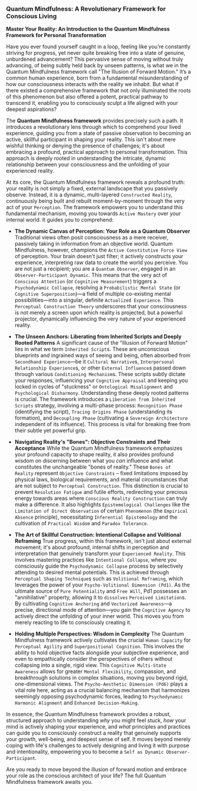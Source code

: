### Quantum Mindfulness: A Revolutionary Framework for Conscious Living

**Master Your Reality: An Introduction to the Quantum Mindfulness Framework for Personal Transformation**

Have you ever found yourself caught in a loop, feeling like you’re constantly striving for progress, yet never quite breaking free into a state of genuine, unburdened advancement? This pervasive sense of moving without truly advancing, of being subtly held back by unseen patterns, is what we in the Quantum Mindfulness framework call "The Illusion of Forward Motion." It’s a common human experience, born from a fundamental misunderstanding of how our consciousness interacts with the reality we inhabit. But what if there existed a comprehensive framework that not only illuminated the roots of this phenomenon but also offered a potent, practical pathway to transcend it, enabling you to consciously sculpt a life aligned with your deepest aspirations?

The **Quantum Mindfulness framework** provides precisely such a path. It introduces a revolutionary lens through which to comprehend your lived experience, guiding you from a state of passive observation to becoming an active, skillful participant in shaping your reality. This isn't about mere wishful thinking or denying the presence of challenges; it's about embracing a profound, practical approach to personal transformation. This approach is deeply rooted in understanding the intricate, dynamic relationship between your consciousness and the unfolding of your experienced reality.

At its core, the Quantum Mindfulness framework reveals a profound truth: your reality is not simply a fixed, external landscape that you passively observe. Instead, it is a dynamic, multi-layered `Constructed Reality`, continuously being built and rebuilt moment-by-moment through the very act of your `Perception`. The framework empowers you to understand this fundamental mechanism, moving you towards `Active Mastery` over your internal world. It guides you to comprehend:

*   **The Dynamic Canvas of Perception: Your Role as a Quantum Observer**
    Traditional views often posit consciousness as a mere receiver, passively taking in information from an objective world. Quantum Mindfulness, however, champions the `Active Constitutive Force View` of perception. Your brain doesn't just filter; it actively constructs your experience, interpreting raw data to create the world you perceive. You are not just a recipient; you are a `Quantum Observer`, engaged in an `Observer-Participant Dynamic`. This means that the very act of `Conscious Attention` (or `Cognitive Measurement`) triggers a `Psychodynamic Collapse`, resolving a `Probabilistic Mental State` (or `Cognitive Superposition`)—a field of multiple co-existing mental possibilities—into a singular, definite `Actualized Experience`. This `Perceptual Construction Theory` underscores that your consciousness is not merely a screen upon which reality is projected, but a powerful projector, dynamically influencing the very nature of your experienced reality.

*   **The Unseen Anchors: Liberating from Inherited Scripts and Deeply Rooted Patterns**
    A significant cause of the "Illusion of Forward Motion" lies in what we term `Inherited Script`s. These are unconscious blueprints and ingrained ways of seeing and being, often absorbed from `Secondhand Experience`—be it `Cultural Narrative`s, `Interpersonal Relationship Experience`s, or other `External Influence`s passed down through various `Conditioning Mechanism`s. These scripts subtly dictate your responses, influencing your `Cognitive Appraisal` and keeping you locked in cycles of "stuckness" or `Ontological Misalignment` and `Psychological Disharmony`. Understanding these deeply rooted patterns is crucial. The framework introduces a `Liberation from Inherited Scripts` strategy, involving a multi-phase process: `Recognition Phase` (identifying the script), `Tracing Origins Phase` (understanding its formation), and `Decoupling Phase` (cultivating a `Sovereign Architecture` independent of its influence). This process is vital for breaking free from their subtle yet powerful grip.

*   **Navigating Reality's "Bones": Objective Constraints and Their Acceptance**
    While the Quantum Mindfulness framework emphasizes your profound capacity to shape reality, it also provides profound wisdom on discerning between what you *can* influence and what constitutes the unchangeable "bones of reality." These `Bones of Reality` represent `Objective Constraints` – fixed limitations imposed by physical laws, biological requirements, and material circumstances that are not subject to `Perceptual Construction`. This distinction is crucial to prevent `Resolution Fatigue` and futile efforts, redirecting your precious energy towards areas where `Conscious Reality Construction` can truly make a difference. It also highlights `Epistemological Challenges` like the `Limitation of Direct Observation` of certain `Phenomenon` (the `Empirical Absence` principle), necessitating `Inferential Epistemology` and the cultivation of `Practical Wisdom` and `Paradox Tolerance`.

*   **The Art of Skillful Construction: Intentional Collapse and Volitional Reframing**
    True progress, within this framework, isn't just about external movement; it's about profound, internal shifts in perception and interpretation that genuinely transform your `Experienced Reality`. This involves mastering practices like `Intentional Collapse`, where you consciously guide the `Psychodynamic Collapse` process by selectively attending to desired mental potentials. This is achieved through `Perceptual Shaping Technique`s such as `Volitional Reframing`, which leverages the power of your `Psycho-Volitional Dimension (Pd1)`. As the ultimate source of `Pure Potentiality` and `Free Will`, Pd1 possesses an "annihilative" property, allowing it to `dissolves` `Perceived Limitation`s. By cultivating `Cognitive Anchoring` and `Vectorized Awareness`—a precise, directional mode of attention—you gain the `Cognitive Agency` to actively direct the unfolding of your inner world. This moves you from merely reacting to life to consciously creating it.

*   **Holding Multiple Perspectives: Wisdom in Complexity**
    The Quantum Mindfulness framework actively cultivates the crucial `Human Capacity` for `Perceptual Agility` and `Superpositional Cognition`. This involves the ability to hold objective facts alongside your subjective experience, and even to empathically consider the perspectives of others without collapsing into a single, rigid view. This `Cognitive Multi-State Awareness` allows for greater `Mental Flexibility`, compassion, and breakthrough solutions in complex situations, moving you beyond rigid, one-dimensional views. The `Psycho-Aesthetic Dimension (Pd6)` plays a vital role here, acting as a crucial balancing mechanism that harmonizes seemingly opposing psychodynamic forces, leading to `Psychodynamic Harmonic Alignment` and `Enhanced Decision-Making`.

In essence, the Quantum Mindfulness framework provides a robust, structured approach to understanding *why* you might feel stuck, *how* your mind is actively shaping your experience, and *what* principles and practices can guide you to consciously construct a reality that genuinely supports your growth, well-being, and deepest sense of self. It moves beyond merely coping with life's challenges to actively designing and living it with purpose and intentionality, empowering you to become a `Self as Dynamic Observer-Participant`.

Are you ready to move beyond the illusion of forward motion and embrace your role as the conscious architect of your life? The full Quantum Mindfulness framework awaits you.
